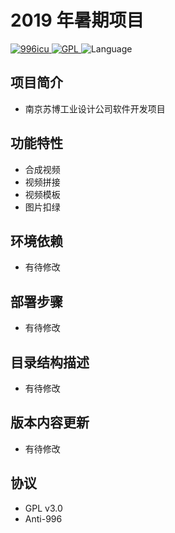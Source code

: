 # 2019 年暑期项目

<p>
  <a href="https://github.com/996icu/996.ICU/blob/master/LICENSE">
    <img alt="996icu" src="https://camo.githubusercontent.com/a72e7743f15db219a6aba534f9de456e86268dd6/68747470733a2f2f696d672e736869656c64732e696f2f62616467652f6c6963656e73652d416e74692532303939362d626c75652e7376673f7374796c653d666c61742d737175617265">
  </a>
  <a href="https://github.com/VVVVictorJ/Summer-Project/blob/master/LICENSE">
    <img alt="GPL" src="https://img.shields.io/badge/license-GPL(%3E%3D2.0)-green.svg?style=plastic">
  </a>
  <a>
    <img alt="Language" src="https://img.shields.io/badge/language-python-brightgreen.svg?style=plastic">
  </a>
</p>


## 项目简介
- 南京苏博工业设计公司软件开发项目
## 功能特性
- 合成视频
- 视频拼接
- 视频模板
- 图片扣绿
## 环境依赖
- 有待修改
## 部署步骤
- 有待修改
## 目录结构描述
- 有待修改
## 版本内容更新
- 有待修改

## 协议
- GPL v3.0
- Anti-996
